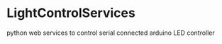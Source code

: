 LightControlServices
====================

python web services to control serial connected arduino LED controller
